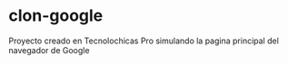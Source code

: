 # clon-google
Proyecto creado en Tecnolochicas Pro simulando la pagina principal del navegador de Google 
